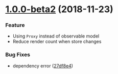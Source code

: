 <a name="1.0.0-beta2"></a>
# [1.0.0-beta2](https://github.com/windyGex/roy/compare/1.0.0-beta1...1.0.0-beta2) (2018-11-23)

### Feature

* Using `Proxy` instead of observable model
* Reduce render count when store changes

### Bug Fixes

* dependency error ([27df8e4](https://github.com/windyGex/roy/commit/27df8e4))




